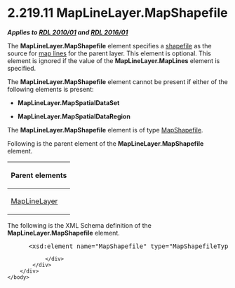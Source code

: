 <html dir="LTR" xmlns:mshelp="http://msdn.microsoft.com/mshelp" xmlns:ddue="http://ddue.schemas.microsoft.com/authoring/2003/5" xmlns:xlink="http://www.w3.org/1999/xlink" xmlns:tool="http://www.microsoft.com/tooltip">
    <head>
        <meta http-equiv="Content-Type" content="text/html; CHARSET=utf-8"></meta>
        <meta name="save" content="history"></meta>
        <title>2.219.11 MapLineLayer.MapShapefile</title>
        <xml>
            <mshelp:toctitle title="2.219.11 MapLineLayer.MapShapefile"></mshelp:toctitle>
            <mshelp:rltitle title="[MS-RDL]: MapLineLayer.MapShapefile"></mshelp:rltitle>
            <mshelp:keyword index="A" term="6ad8d7d5-9565-4f76-b4ea-dc93add14b8b"></mshelp:keyword>
            <mshelp:attr name="DCSext.ContentType" value="open specification"></mshelp:attr>
            <mshelp:attr name="AssetID" value="6ad8d7d5-9565-4f76-b4ea-dc93add14b8b"></mshelp:attr>
            <mshelp:attr name="TopicType" value="kbRef"></mshelp:attr>
            <mshelp:attr name="DCSext.Title" value="[MS-RDL]: MapLineLayer.MapShapefile" />
        </xml>
    </head>
    <body>
        <div id="header">
            <h1 class="heading">2.219.11 MapLineLayer.MapShapefile</h1>
        </div>
        <div id="mainSection">
            <div id="mainBody">
                <div id="allHistory" class="saveHistory"></div>
                <div id="sectionSection0" class="section" name="collapseableSection">
                    

<p><b><i>Applies to </i></b><a href="3428e690-a348-4ec7-8a6a-8efb42d2cdee.html"><b><i>RDL 2010/01</i></b></a><b><i>
and </i></b><a href="52ce3983-2bfc-4e72-9359-42aaf5fe4509.html"><b><i>RDL 2016/01</i></b></a></p>

<p>The <b>MapLineLayer.MapShapefile</b> element specifies a <a href="b2482b3f-74ab-4ca8-a9e5-c07955011743.html#gt_acfac44c-899b-4e09-9b7b-02e9a82d4f50">shapefile</a> as the source for
<a href="b2482b3f-74ab-4ca8-a9e5-c07955011743.html#gt_46e6b2ec-7ae9-42be-9489-f9e94426aa0f">map lines</a> for the parent
layer. This element is optional. This element is ignored if the value of the <b>MapLineLayer.MapLines</b>
element is specified. </p>

<p>The <b>MapLineLayer.MapShapefile</b> element cannot be
present if either of the following elements is present: </p>

<ul><li><p><span><span> 
</span></span><b>MapLineLayer.MapSpatialDataSet</b></p>

</li><li><p><span><span> 
</span></span><b>MapLineLayer.MapSpatialDataRegion</b></p>

</li></ul><p>The <b>MapLineLayer.MapShapefile</b> element is of type <a href="1974bea2-bd30-4ed4-8c98-06fd8ec7c9ee.html">MapShapefile</a>.</p>

<p>Following is the parent element of the <b>MapLineLayer.MapShapefile</b>
element.</p>

<table>
 <thead>
  <tr>
   <th>
   <p>Parent elements</p>
   </th>
  </tr>
 </thead>
 <tr>
  <td>
  <p><a href="8681b1dc-d73e-4d35-b4fa-f7f459d4a304.html">MapLineLayer</a></p>
  </td>
 </tr>
</table>

<p>The following is the XML Schema definition of the <b>MapLineLayer.MapShapefile</b>
element.           </p>

<dl>
<dd>
<div><pre> &lt;xsd:element name=&quot;MapShapefile&quot; type=&quot;MapShapefileType&quot; minOccurs=&quot;0&quot; /&gt;
</pre></div>
</dd></dl>


                </div>
            </div>
        </div>
    </body>
</html>
